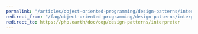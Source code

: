 ```yaml
---
permalink: "/articles/object-oriented-programming/design-patterns/interpreter/"
redirect_from: "/faq/object-oriented-programming/design-patterns/interpreter/"
redirect_to: https://php.earth/doc/oop/design-patterns/interpreter
---
```


